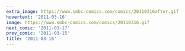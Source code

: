 ```yaml
---
extra_image: https://www.smbc-comics.com/comics/20110316after.gif
hovertext: '2011-03-16'
image: https://www.smbc-comics.com/comics/20110316.gif
next_comic: '2011-03-17'
prev_comic: '2011-03-15'
title: '2011-03-16'
---
```


